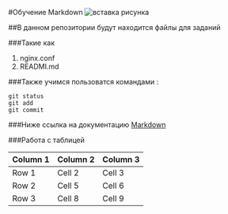 #Обучение Markdown
![вставка рисунка](https://myoctocat.com/assets/images/base-octocat.svg)


##В данном репозитории будут находится файлы для заданий 

###Такие как 
1. nginx.conf
2. READMI.md


###Также учимся пользоватся командами :
```
git status
git add
git commit
```
###Ниже ссылка на документацию 
[Markdown](https://docs.github.com/ru/get-started/writing-on-github/getting-started-with-writing-and-formatting-on-github/basic-writing-and-formatting-syntax)

###Работа с таблицей

| Column 1 | Column 2 | Column 3 |
|----------|----------|----------|
| Row 1    | Cell 2   | Cell 3   |
| Row 2    | Cell 5   | Cell 6   |
| Row 3    | Cell 8   | Cell 9   |
